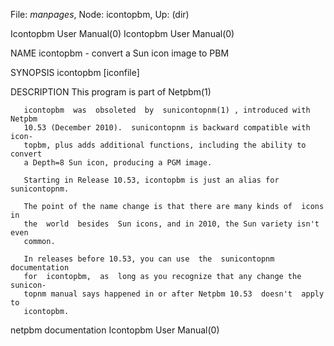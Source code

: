 File: *manpages*,  Node: icontopbm,  Up: (dir)

Icontopbm User Manual(0)                              Icontopbm User Manual(0)



NAME
       icontopbm - convert a Sun icon image to PBM


SYNOPSIS
       icontopbm [iconfile]



DESCRIPTION
       This program is part of Netpbm(1)

       icontopbm  was  obsoleted  by  sunicontopnm(1) , introduced with Netpbm
       10.53 (December 2010).  sunicontopnm is backward compatible with  icon-
       topbm, plus adds additional functions, including the ability to convert
       a Depth=8 Sun icon, producing a PGM image.

       Starting in Release 10.53, icontopbm is just an alias for sunicontopnm.

       The point of the name change is that there are many kinds of  icons  in
       the  world  besides  Sun icons, and in 2010, the Sun variety isn't even
       common.

       In releases before 10.53, you can use  the  sunicontopnm  documentation
       for  icontopbm,  as  long as you recognize that any change the sunicon-
       topnm manual says happened in or after Netpbm 10.53  doesn't  apply  to
       icontopbm.



netpbm documentation                                  Icontopbm User Manual(0)
